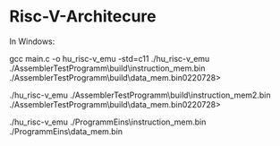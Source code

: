 # Risc-V-Architecure

In Windows: 

  gcc main.c -o hu_risc-v_emu -std=c11 
  ./hu_risc-v_emu ./AssemblerTestProgramm\build\instruction_mem.bin ./AssemblerTestProgramm\build\data_mem.bin0220728>


  ./hu_risc-v_emu ./AssemblerTestProgramm\build\instruction_mem2.bin ./AssemblerTestProgramm\build\data_mem.bin0220728>

  ./hu_risc-v_emu ./ProgrammEins\instruction_mem.bin ./ProgrammEins\data_mem.bin

